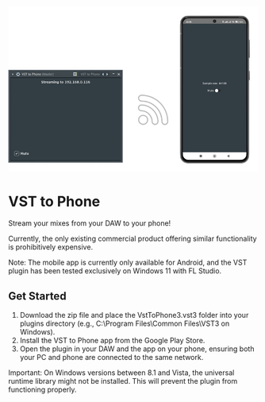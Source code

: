 ![alt text](https://github.com/muradavud/vst-to-phone/blob/master/screenshot.png?raw=true)

# VST to Phone
Stream your mixes from your DAW to your phone!

Currently, the only existing commercial product offering similar functionality is prohibitively expensive.

Note: The mobile app is currently only available for Android, and the VST plugin has been tested exclusively on Windows 11 with FL Studio.

## Get Started
1. Download the zip file and place the VstToPhone3.vst3 folder into your plugins directory (e.g., C:\Program Files\Common Files\VST3 on Windows).
2. Install the VST to Phone app from the Google Play Store.
3. Open the plugin in your DAW and the app on your phone, ensuring both your PC and phone are connected to the same network.
   
Important: On Windows versions between 8.1 and Vista, the universal runtime library might not be installed. This will prevent the plugin from functioning properly.
